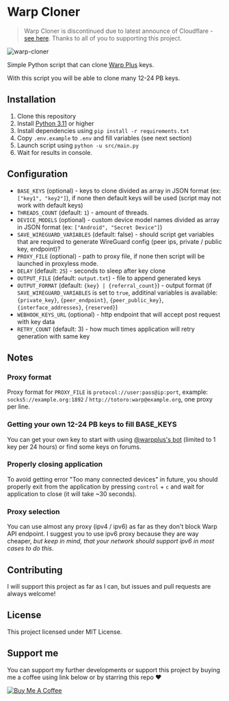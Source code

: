 # Warp Cloner

> Warp Cloner is discontinued due to latest announce of Cloudflare - [see here](https://support.cloudflarewarp.com/hc/en-us/articles/360025588054-How-do-referrals-work). Thanks to all of you to supporting this project.

![warp-cloner](https://socialify.git.ci/totoroterror/warp-cloner/image?font=Raleway&language=1&name=1&owner=1&pattern=Circuit%20Board&stargazers=1&theme=Light)

Simple Python script that can clone [Warp Plus](https://1.1.1.1/) keys.

With this script you will be able to clone many 12-24 PB keys.

## Installation

1. Clone this repository
2. Install [Python 3.11](https://www.python.org/downloads/) or higher
3. Install dependencies using `pip install -r requirements.txt`
4. Copy `.env.example` to `.env` and fill variables (see next section)
5. Launch script using `python -u src/main.py`
6. Wait for results in console.

## Configuration

- `BASE_KEYS` (optional) - keys to clone divided as array in JSON format (ex: `["key1", "key2"]`), if none then default keys will be used (script may not work with default keys)
- `THREADS_COUNT` (default: `1`) - amount of threads.
- `DEVICE_MODELS` (optional) - custom device model names divided as array in JSON format (ex: `["Android", "Secret Device"]`)
- `SAVE_WIREGUARD_VARIABLES` (default: false) - should script get variables that are required to generate WireGuard config (peer ips, private / public key, endpoint)?
- `PROXY_FILE` (optional) - path to proxy file, if none then script will be launched in proxyless mode.
- `DELAY` (default: `25`) - seconds to sleep after key clone
- `OUTPUT_FILE` (default: `output.txt`) - file to append generated keys
- `OUTPUT_FORMAT` (default: `{key} | {referral_count}`) - output format (if `SAVE_WIREGUARD_VARIABLES` is set to `true`, additinal variables is available: `{private_key}`, `{peer_endpoint}`, `{peer_public_key}`, `{interface_addresses}`, `{reserved}`)
- `WEBHOOK_KEYS_URL` (optional) - http endpoint that will accept post request with key data
- `RETRY_COUNT` (default: 3) - how much times application will retry generation with same key

## Notes

### Proxy format

Proxy format for `PROXY_FILE` is `protocol://user:pass@ip:port`, example: `socks5://example.org:1892` / `http://totoro:warp@example.org`, one proxy per line.

### Getting your own 12-24 PB keys to fill BASE_KEYS

You can get your own key to start with using [@warpplus's bot](https://t.me/generatewarpplusbot) (limited to 1 key per 24 hours) or find some keys on forums.

### Properly closing application

To avoid getting error "Too many connected devices" in future, you should properly exit from the application by pressing `control` + `c` and wait for application to close (it will take ~30 seconds).

### Proxy selection

You can use almost any proxy (ipv4 / ipv6) as far as they don't block Warp API endpoint. I suggest you to use ipv6 proxy because they are way cheaper, *but keep in mind, that your network should support ipv6 in most cases to do this*.

## Contributing

I will support this project as far as I can, but issues and pull requests are always welcome!

## License

This project licensed under MIT License.

## Support me

You can support my further developments or support this project by buying me a coffee using link below or by starring this repo ♥

[![Buy Me A Coffee](https://www.buymeacoffee.com/assets/img/custom_images/orange_img.png)](https://www.buymeacoffee.com/totoroterror)

